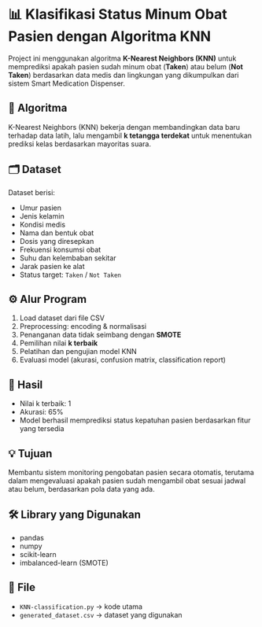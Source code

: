 # 📊 Klasifikasi Status Minum Obat Pasien dengan Algoritma KNN

Project ini menggunakan algoritma **K-Nearest Neighbors (KNN)** untuk memprediksi apakah pasien sudah minum obat (**Taken**) atau belum (**Not Taken**) berdasarkan data medis dan lingkungan yang dikumpulkan dari sistem Smart Medication Dispenser.

## 🧠 Algoritma
K-Nearest Neighbors (KNN) bekerja dengan membandingkan data baru terhadap data latih, lalu mengambil **k tetangga terdekat** untuk menentukan prediksi kelas berdasarkan mayoritas suara.

## 🗂️ Dataset
Dataset berisi:
- Umur pasien
- Jenis kelamin
- Kondisi medis
- Nama dan bentuk obat
- Dosis yang diresepkan
- Frekuensi konsumsi obat
- Suhu dan kelembaban sekitar
- Jarak pasien ke alat
- Status target: `Taken` / `Not Taken`

## ⚙️ Alur Program
1. Load dataset dari file CSV
2. Preprocessing: encoding & normalisasi
3. Penanganan data tidak seimbang dengan **SMOTE**
4. Pemilihan nilai **k terbaik**
5. Pelatihan dan pengujian model KNN
6. Evaluasi model (akurasi, confusion matrix, classification report)

## 🔎 Hasil
- Nilai k terbaik: 1
- Akurasi: 65%
- Model berhasil memprediksi status kepatuhan pasien berdasarkan fitur yang tersedia

## 💡 Tujuan
Membantu sistem monitoring pengobatan pasien secara otomatis, terutama dalam mengevaluasi apakah pasien sudah mengambil obat sesuai jadwal atau belum, berdasarkan pola data yang ada.

## 🛠️ Library yang Digunakan
- pandas
- numpy
- scikit-learn
- imbalanced-learn (SMOTE)

## 📁 File
- `KNN-classification.py` → kode utama
- `generated_dataset.csv` → dataset yang digunakan

